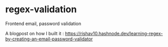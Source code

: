 # regex-validation
Frontend email, password validation

A blogpost on how I built it : https://rishav10.hashnode.dev/learning-regex-by-creating-an-email-password-validator
